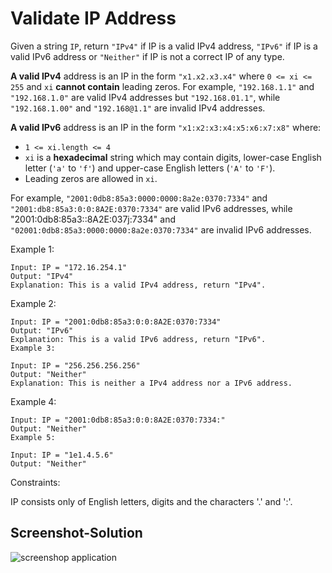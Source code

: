# Validate IP Address


Given a string ```IP```, return ```"IPv4"``` if IP is a valid IPv4 address, ```"IPv6"``` if IP is a valid IPv6 address or ```"Neither"``` if IP is not a correct IP of any type.

<b>A valid IPv4</b> address is an IP in the form ```"x1.x2.x3.x4"``` where ```0 <= xi <= 255``` and ```xi``` <b>cannot contain</b> leading zeros. For example, ```"192.168.1.1"``` and ```"192.168.1.0"``` are valid IPv4 addresses but ```"192.168.01.1"```, while ```"192.168.1.00"``` and ```"192.168@1.1"``` are invalid IPv4 addresses.

<b>A valid IPv6</b> address is an IP in the form ```"x1:x2:x3:x4:x5:x6:x7:x8"``` where:

- ```1 <= xi.length <= 4```
- ```xi``` is a <b>hexadecimal</b> string which may contain digits, lower-case English letter (```'a'``` to ```'f'```) and upper-case English letters (```'A'``` to ```'F'```).
- Leading zeros are allowed in ```xi```.

For example, ```"2001:0db8:85a3:0000:0000:8a2e:0370:7334"``` and ```"2001:db8:85a3:0:0:8A2E:0370:7334"``` are valid IPv6 addresses, while "2001:0db8:85a3::8A2E:037j:7334" and ```"02001:0db8:85a3:0000:0000:8a2e:0370:7334"``` are invalid IPv6 addresses.

 

Example 1:
```
Input: IP = "172.16.254.1"
Output: "IPv4"
Explanation: This is a valid IPv4 address, return "IPv4".
```
Example 2:
```
Input: IP = "2001:0db8:85a3:0:0:8A2E:0370:7334"
Output: "IPv6"
Explanation: This is a valid IPv6 address, return "IPv6".
Example 3:

Input: IP = "256.256.256.256"
Output: "Neither"
Explanation: This is neither a IPv4 address nor a IPv6 address.
```
Example 4:
```
Input: IP = "2001:0db8:85a3:0:0:8A2E:0370:7334:"
Output: "Neither"
Example 5:

Input: IP = "1e1.4.5.6"
Output: "Neither"
```

Constraints:

IP consists only of English letters, digits and the characters '.' and ':'.


Screenshot-Solution
---
![screenshop application](https://github.com/RefaelBeker7/C-Challenge-LeetCode/blob/main/Validate%20IP%20Address/Screenshot.png)


